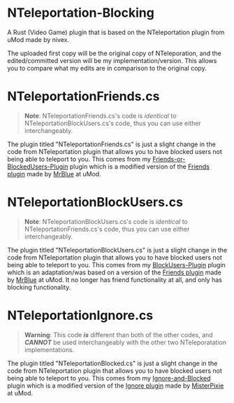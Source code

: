 # NTeleportation-Blocking
A Rust (Video Game) plugin that is based on the NTeleportation plugin from uMod made by nivex.

The uploaded first copy will be the original copy of NTeleporation, and the edited/committed version will be my implementation/version. This allows you to compare what my edits are in comparison to the original copy.

# NTeleportationFriends.cs
> __Note__: NTeleportationFriends.cs's code is *identical* to NTeleportationBlockUsers.cs's code, thus you can use either interchangeably.

The plugin titled "NTeleportationFriends.cs" is just a slight change in the code from NTeleportation plugin that allows you to have blocked users not being able to teleport to you. This comes from my [Friends-or-BlockedUsers-Plugin](https://github.com/ViolationHandler-exe/Friends-or-BlockedUsers-Plugin) plugin which is a modified version of the [Friends plugin](https://umod.org/plugins/friends) made by [MrBlue](https://umod.org/user/MrBlue) at uMod.

# NTeleportationBlockUsers.cs
> __Note__: NTeleportationBlockUsers.cs's code is *identical* to NTeleportationFriends.cs's code, thus you can use either interchangeably.

The plugin titled "NTeleportationBlockUsers.cs" is just a slight change in the code from NTeleportation plugin that allows you to have blocked users not being able to teleport to you. This comes from my [BlockUsers-Plugin](https://github.com/ViolationHandler-exe/BlockUsers) plugin which is an adaptation/was based on a version of the [Friends plugin](https://umod.org/plugins/friends) made by [MrBlue](https://umod.org/user/MrBlue) at uMod. It no longer has friend functionality at all, and only has blocking functionality.


# NTeleportationIgnore.cs
> __Warning__: This code ***is*** different than both of the other codes, and ***CANNOT*** be used interchangeably with the other two NTeleporatation implementations.

The plugin titled "NTeleportationBlocked.cs" is just a slight change in the code from NTeleportation plugin that allows you to have blocked users not being able to teleport to you. This comes from my [Ignore-and-Blocked](https://github.com/ViolationHandler-exe/Ignore-and-Blocked) plugin which is a modified version of the [Ignore plugin](https://umod.org/plugins/ignore) made by [MisterPixie](https://umod.org/user/MisterPixie) at uMod.
